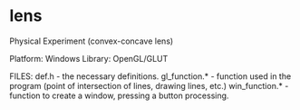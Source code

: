 lens
====

Physical Experiment (convex-concave lens)

Platform: Windows
Library: OpenGL/GLUT

FILES:
	def.h - the necessary definitions.
	gl_function.* - function used in the program (point of intersection of lines, drawing lines, etc.)
	win_function.* - function to create a window, pressing a button processing.
